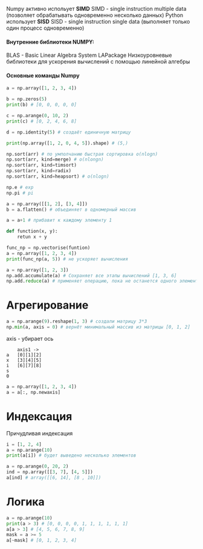 Numpy активно испольует **SIMD**
SIMD - single instruction multiple data (позволяет обрабатывать одновременно несколько данных)
Python использует **SISD**
SISD - single instruction single data (выполняет только один процесс одновременно)

#### Внутренние библиотеки NUMPY:
BLAS - Basic Linear Algebra System
LAPackage
Низкоуровневые библиотеки для ускорения вычислений с помощью линейной алгебры

#### Основные команды Numpy
```python
a = np.array([1, 2, 3, 4])

b = np.zeros(5)
print(b) # [0, 0, 0, 0, 0]

c = np.arange(0, 10, 2)
print(c) # [0, 2, 4, 6, 8]

d = np.identity(5) # создаёт единичную матрицу

print(np.array([1, 2, 0, 4, 5]).shape) # (5,)
```

```python
np.sort(arr) # по умполчанию быстрая сортировка o(nlogn)
np.sort(arr, kind=merge) # o(nlongn)
np.sort(arr, kind=timsort)
np.sort(arr, kind=radix)
np.sort(arr, kind=heapsort) # o(nlogn)
```

```python
np.e # exp
np.pi # pi
```

```python
a = np.array([[1, 2], [3, 4]])
b = a.flatten() # объединяет в одномерный массив

a = a+1 # прибавит к каждому элементу 1

def function(x, y):
	retun x + y

func_np = np.vectorise(funtion)
a = np.array([1, 2, 3, 4])
print(func_np(a, 5)) # не ускоряет вычисления
```

```python
a = np.array([1, 2, 3])
np.add.accumulate(a) # Сохраняет все этапы вычислений [1, 3, 6]
np.add.reduce(a) # применяет операцию, пока не останется одного элемента (6)
```
# Агрегирование
```python
a = np.arange(9).reshape(1, 3) # создали матрицу 3*3
np.min(a, axis = 0) # вернёт минимальный массив из матрицы [0, 1, 2]
```
axis - убирает ось
```
	axis1 ->
a	[0][1][2]
x	[3][4][5]
i	[6][7][8]
s
0
```

```python
a = np.array([1, 2, 3, 4])
a = a[:, np.newaxis]
```
# Индексация
Причудливая индексация
```python
i = [1, 2, 4]
a = np.arange(10)
print(a[i]) # будет выведено несколько элементов
```

```python
a = np.arange(0, 20, 2)
ind = np.array([[3, 7], [4, 5]])
a[ind] # array([[6, 14], [8 , 10]])
```
# Логика
```python
a = np.arange(10)
print(a > 3) # [0, 0, 0, 0, 1, 1, 1, 1, 1, 1]
a[a > 3] # [4, 5, 6, 7, 8, 9]
mask = a >= 5
a[~mask] # [0, 1, 2, 3, 4]
```